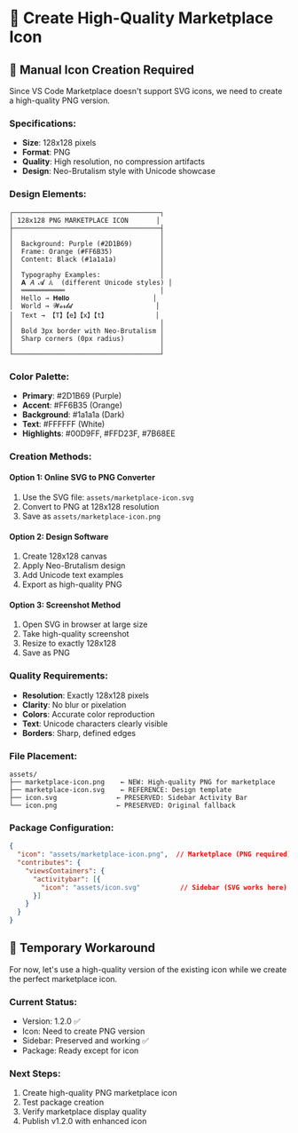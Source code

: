 # 🎨 Create High-Quality Marketplace Icon

## 🔧 Manual Icon Creation Required

Since VS Code Marketplace doesn't support SVG icons, we need to create a high-quality PNG version.

### **Specifications:**
- **Size**: 128x128 pixels
- **Format**: PNG
- **Quality**: High resolution, no compression artifacts
- **Design**: Neo-Brutalism style with Unicode showcase

### **Design Elements:**
```
┌─────────────────────────────────────┐
│ 128x128 PNG MARKETPLACE ICON       │
├─────────────────────────────────────┤
│                                     │
│  Background: Purple (#2D1B69)       │
│  Frame: Orange (#FF6B35)            │
│  Content: Black (#1a1a1a)           │
│                                     │
│  Typography Examples:               │
│  𝐀 𝐴 𝓐 𝔸  (different Unicode styles) │
│  ═══════════                        │
│  Hello → 𝐇𝐞𝐥𝐥𝐨                     │
│  World → 𝓦𝓸𝓻𝓵𝓭                     │
│  Text → 【T】【e】【x】【t】            │
│                                     │
│  Bold 3px border with Neo-Brutalism │
│  Sharp corners (0px radius)         │
│                                     │
└─────────────────────────────────────┘
```

### **Color Palette:**
- **Primary**: #2D1B69 (Purple)
- **Accent**: #FF6B35 (Orange)
- **Background**: #1a1a1a (Dark)
- **Text**: #FFFFFF (White)
- **Highlights**: #00D9FF, #FFD23F, #7B68EE

### **Creation Methods:**

#### **Option 1: Online SVG to PNG Converter**
1. Use the SVG file: `assets/marketplace-icon.svg`
2. Convert to PNG at 128x128 resolution
3. Save as `assets/marketplace-icon.png`

#### **Option 2: Design Software**
1. Create 128x128 canvas
2. Apply Neo-Brutalism design
3. Add Unicode text examples
4. Export as high-quality PNG

#### **Option 3: Screenshot Method**
1. Open SVG in browser at large size
2. Take high-quality screenshot
3. Resize to exactly 128x128
4. Save as PNG

### **Quality Requirements:**
- **Resolution**: Exactly 128x128 pixels
- **Clarity**: No blur or pixelation
- **Colors**: Accurate color reproduction
- **Text**: Unicode characters clearly visible
- **Borders**: Sharp, defined edges

### **File Placement:**
```
assets/
├── marketplace-icon.png    ← NEW: High-quality PNG for marketplace
├── marketplace-icon.svg    ← REFERENCE: Design template
├── icon.svg               ← PRESERVED: Sidebar Activity Bar
└── icon.png               ← PRESERVED: Original fallback
```

### **Package Configuration:**
```json
{
  "icon": "assets/marketplace-icon.png",  // Marketplace (PNG required)
  "contributes": {
    "viewsContainers": {
      "activitybar": [{
        "icon": "assets/icon.svg"          // Sidebar (SVG works here)
      }]
    }
  }
}
```

## 🎯 Temporary Workaround

For now, let's use a high-quality version of the existing icon while we create the perfect marketplace icon.

### **Current Status:**
- Version: 1.2.0 ✅
- Icon: Need to create PNG version
- Sidebar: Preserved and working ✅
- Package: Ready except for icon

### **Next Steps:**
1. Create high-quality PNG marketplace icon
2. Test package creation
3. Verify marketplace display quality
4. Publish v1.2.0 with enhanced icon